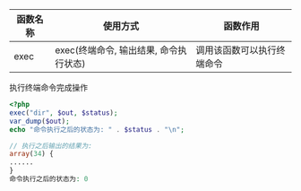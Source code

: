 
| 函数名称 | 使用方式                             | 函数作用                 |
|---------|-------------------------------------|--------------------------|
| exec    | exec(终端命令, 输出结果, 命令执行状态) | 调用该函数可以执行终端命令 |

执行终端命令完成操作
```php
<?php
exec("dir", $out, $status);
var_dump($out);
echo "命令执行之后的状态为: " . $status . "\n";

// 执行之后输出的结果为:
array(34) {
......
}
命令执行之后的状态为: 0
```

